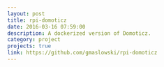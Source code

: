 ```yaml
---
layout: post
title: rpi-domoticz
date: 2016-03-16 07:59:00
description: A dockerized version of Domoticz. 
category: project
projects: true
link: https://github.com/gmaslowski/rpi-domoticz
---
```

